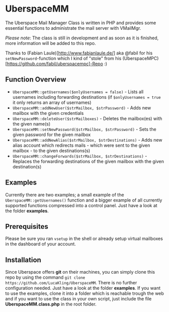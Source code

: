 # UberspaceMM
The Uberspace Mail Manager Class is written in PHP and provides some essential functions to administrate the mail server with VMailMgr.

*Please note*: The class is still in development and as soon as it is finished, more information will be added to this repo.

Thanks to (Fabian Laule)[http://www.fabianlaule.de/] aka @fabil for his `setNewPassword`-function which I kind of "stole" from his (UberspaceMPC)[https://github.com/fabil/uberspacempc]-Repo :)

## Function Overview
* `UberspaceMM::getUsernames($onlyUsernames = false)` - Lists all usernames including forwarding destinations (if `$onlyUsernames = true` it only returns an array of usernames)
* `UberspaceMM::addNewUser($strMailbox, $strPassword)` - Adds new mailbox with the given credentials
* `UberspaceMM::deleteUser($strMailboxes)` - Deletes the mailbox(es) with the given name(s)
* `UberspaceMM::setNewPassword($strMailbox, $strPassword)` - Sets the given password for the given mailbox
* `UberspaceMM::addNewAlias($strMailbox, $strDestinations)` - Adds new alias account which redirects mails - which were sent to the given mailbox - to the given destinations(s)
* `UberspaceMM::changeForwards($strMailbox, $strDestinations)` - Replaces the forwarding destinations of the given mailbox with the given destination(s)

## Examples
Currently there are two examples; a small example of the `UberspaceMM::getUsernames()` function and a bigger example of all currently supported functions compressed into a control panel. Just have a look at the folder **examples**.

## Prerequisites
Please be sure you ran `vsetup` in the shell or already setup virtual mailboxes in the dashboard of your account.

## Installation
Since Uberspace offers **git** on their machines, you can simply clone this repo by using the command `git clone https://github.com/LucaKling/UberspaceMM`. There is no further configuration needed. Just have a look at the folder **examples**. If you want to use the examples, clone it into a folder which is reachable trough the web and if you want to use the class in your own script, just include the file **UberspaceMM.class.php** in the root folder.
